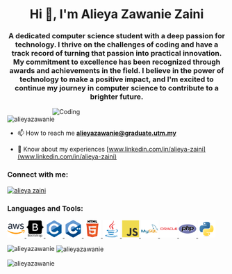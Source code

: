 <h1 align="center">Hi 👋, I'm Alieya Zawanie Zaini</h1>
<h3 align="center"> A dedicated computer science student with a deep passion for technology. I thrive on the challenges of coding and have a track record of turning that passion into practical innovation. My commitment to excellence has been recognized through awards and achievements in the field. I believe in the power of technology to make a positive impact, and I'm excited to continue my journey in computer science to contribute to a brighter future.</h3>
<img align="right" alt="Coding" width="400" src= "https://si.wsj.net/public/resources/images/OG-DV513_202002_M_20200221131814.gif"


<p align="left"> <img src="https://komarev.com/ghpvc/?username=alieyazawanie&label=Profile%20views&color=0e75b6&style=flat" alt="alieyazawanie" /> </p>

- 📫 How to reach me **alieyazawanie@graduate.utm.my**

- 📄 Know about my experiences [www.linkedin.com/in/alieya-zaini](www.linkedin.com/in/alieya-zaini)

<h3 align="left">Connect with me:</h3>
<p align="left">
<a href="https://linkedin.com/in/alieya zaini" target="blank"><img align="center" src="https://raw.githubusercontent.com/rahuldkjain/github-profile-readme-generator/master/src/images/icons/Social/linked-in-alt.svg" alt="alieya zaini" height="30" width="40" /></a>
</p>

<h3 align="left">Languages and Tools:</h3>
<p align="left"> <a href="https://aws.amazon.com" target="_blank" rel="noreferrer"> <img src="https://raw.githubusercontent.com/devicons/devicon/master/icons/amazonwebservices/amazonwebservices-original-wordmark.svg" alt="aws" width="40" height="40"/> </a> <a href="https://getbootstrap.com" target="_blank" rel="noreferrer"> <img src="https://raw.githubusercontent.com/devicons/devicon/master/icons/bootstrap/bootstrap-plain-wordmark.svg" alt="bootstrap" width="40" height="40"/> </a> <a href="https://www.cprogramming.com/" target="_blank" rel="noreferrer"> <img src="https://raw.githubusercontent.com/devicons/devicon/master/icons/c/c-original.svg" alt="c" width="40" height="40"/> </a> <a href="https://www.w3schools.com/cpp/" target="_blank" rel="noreferrer"> <img src="https://raw.githubusercontent.com/devicons/devicon/master/icons/cplusplus/cplusplus-original.svg" alt="cplusplus" width="40" height="40"/> </a> <a href="https://www.w3.org/html/" target="_blank" rel="noreferrer"> <img src="https://raw.githubusercontent.com/devicons/devicon/master/icons/html5/html5-original-wordmark.svg" alt="html5" width="40" height="40"/> </a> <a href="https://www.java.com" target="_blank" rel="noreferrer"> <img src="https://raw.githubusercontent.com/devicons/devicon/master/icons/java/java-original.svg" alt="java" width="40" height="40"/> </a> <a href="https://developer.mozilla.org/en-US/docs/Web/JavaScript" target="_blank" rel="noreferrer"> <img src="https://raw.githubusercontent.com/devicons/devicon/master/icons/javascript/javascript-original.svg" alt="javascript" width="40" height="40"/> </a> <a href="https://www.mysql.com/" target="_blank" rel="noreferrer"> <img src="https://raw.githubusercontent.com/devicons/devicon/master/icons/mysql/mysql-original-wordmark.svg" alt="mysql" width="40" height="40"/> </a> <a href="https://www.oracle.com/" target="_blank" rel="noreferrer"> <img src="https://raw.githubusercontent.com/devicons/devicon/master/icons/oracle/oracle-original.svg" alt="oracle" width="40" height="40"/> </a> <a href="https://www.php.net" target="_blank" rel="noreferrer"> <img src="https://raw.githubusercontent.com/devicons/devicon/master/icons/php/php-original.svg" alt="php" width="40" height="40"/> </a> <a href="https://www.python.org" target="_blank" rel="noreferrer"> <img src="https://raw.githubusercontent.com/devicons/devicon/master/icons/python/python-original.svg" alt="python" width="40" height="40"/> </a> </p>

<p><img align="left" src="https://github-readme-stats.vercel.app/api/top-langs?username=alieyazawanie&show_icons=true&locale=en&layout=compact" alt="alieyazawanie" /></p>

<p>&nbsp;<img align="center" src="https://github-readme-stats.vercel.app/api?username=alieyazawanie&show_icons=true&locale=en" alt="alieyazawanie" /></p>

<p><img align="center" src="https://github-readme-streak-stats.herokuapp.com/?user=alieyazawanie&" alt="alieyazawanie" /></p>
